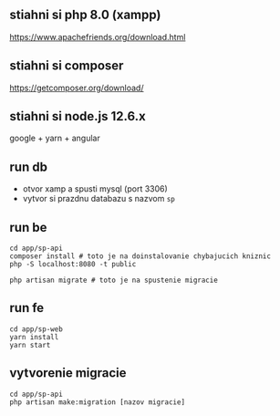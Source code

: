 ## stiahni si php 8.0 (xampp)
https://www.apachefriends.org/download.html

## stiahni si composer
https://getcomposer.org/download/

## stiahni si node.js 12.6.x
google + yarn + angular

## run db
* otvor xamp a spusti mysql (port 3306)
* vytvor si prazdnu databazu s nazvom `sp`


## run be
```
cd app/sp-api
composer install # toto je na doinstalovanie chybajucich kniznic 
php -S localhost:8080 -t public

php artisan migrate # toto je na spustenie migracie
```

## run fe
```
cd app/sp-web
yarn install 
yarn start  
```

## vytvorenie migracie
```
cd app/sp-api
php artisan make:migration [nazov migracie]
``` 

